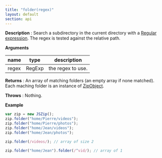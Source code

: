 ```yaml
---
title: "folder(regex)"
layout: default
section: api
---
```


__Description__ : Search a subdirectory in the current directory with a
[Regular expression](https://developer.mozilla.org/en-US/docs/Web/JavaScript/Guide/Regular_Expressions).
The regex is tested against the relative path.

__Arguments__

name  | type   | description
------|--------|------------
regex | RegExp | the regex to use.

__Returns__ : An array of matching folders (an empty array if none matched).
Each maching folder is an instance of [ZipObject]({{site.baseurl}}/documentation/api_zipobject.html).

__Throws__ : Nothing.

<!--
__Complexity__ : **O(k)** where k is the number of entries in the current JSZip
instance.
-->

__Example__

```js
var zip = new JSZip();
zip.folder("home/Pierre/videos");
zip.folder("home/Pierre/photos");
zip.folder("home/Jean/videos");
zip.folder("home/Jean/photos");

zip.folder(/videos/); // array of size 2

zip.folder("home/Jean").folder(/^vid/); // array of 1
```

